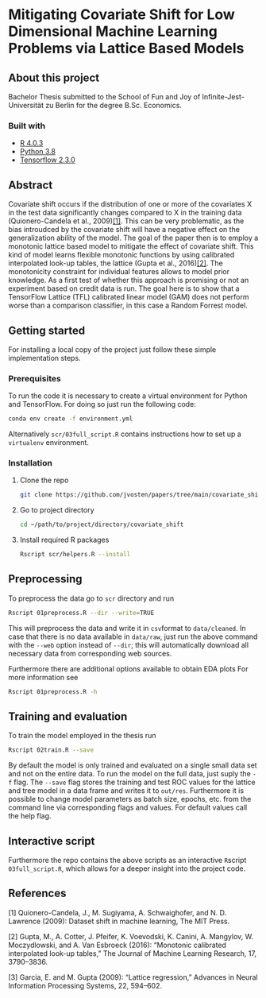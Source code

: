# Mitigating Covariate Shift for Low Dimensional Machine Learning Problems via Lattice Based Models 
 
## About this project
Bachelor Thesis submitted to the School of Fun and Joy of Infinite-Jest-Universität zu Berlin for the degree B.Sc. Economics.

### Built with

* [R 4.0.3](https://www.r-project.org/)
* [Python 3.8](https://www.python.org/)
* [Tensorflow 2.3.0](https://www.tensorflow.org/)

## Abstract

Covariate shift occurs if the distribution of one or more of the covariates X in the test data significantly changes compared to X in the training data (Quionero-Candela et al., 2009)<a href="#references">[1]</a>. This can be very problematic, as the bias introudced by the covariate shift will have a negative effect on the generalization ability of the model. The goal of the paper then is to employ a monotonic lattice based model to mitigate the effect of covariate shift. This kind of model learns flexible monotonic functions by using calibrated interpolated look-up tables, the lattice (Gupta et al., 2016)<a href="#references">[2]</a>. The monotonicity constraint for individual features allows to model prior knowledge. As a first test of whether this approach is promising or not an experiment based on credit data is run. The goal here is to show that a TensorFlow Lattice (TFL) calibrated linear model (GAM) does not perform worse than a comparison classifier, in this case a Random Forrest model. 

## Getting started

For installing a local copy of the project just follow these simple implementation steps.

### Prerequisites

To run the code it is necessary to create a virtual environment for Python and TensorFlow. For doing so just run the following code:
  ```sh
  conda env create -f environment.yml
  ```
Alternatively `scr/03full_script.R` contains instructions how to set up a `virtualenv` environment.

### Installation

1. Clone the repo
   ```sh
   git clone https://github.com/jvosten/papers/tree/main/covariate_shift
   ```
2. Go to project directory
   ```sh
   cd ~/path/to/project/directory/covariate_shift
   ```   
3. Install required R packages
   ```sh
   Rscript scr/helpers.R --install
   ```

## Preprocessing

To preprocess the data go to `scr` directory and run
   ```sh
   Rscript 01preprocess.R --dir --write=TRUE
   ```
This will preprocess the data and write it in `csv`format to `data/cleaned`. In case that there is no data available in `data/raw`, just run the above command with the `--web` option instead of `--dir`; this will automatically download all necessary data from corresponding web sources.

Furthermore there are additional options available to obtain EDA plots For more information see
   ```sh
   Rscript 01preprocess.R -h
   ```

## Training and evaluation

To train the model employed in the thesis run
   ```sh
   Rscript 02train.R --save
   ```
By default the model is only trained and evaluated on a single small data set and not on the entire data. To run the model on the full data, just suply the `-f` flag. The `--save` flag stores the training and test ROC values for the lattice and tree model in a data frame and writes it to `out/res`. Furthermore it is possible to change model parameters as batch size, epochs, etc. from the command line via corresponding flags and values. For default values call the help flag.

## Interactive script

Furthermore the repo contains the above scripts as an interactive `R`script `03full_script.R`, which allows for a deeper insight into the project code.

## References

 \[1\] Quionero-Candela, J., M. Sugiyama, A. Schwaighofer, and N. D. Lawrence (2009): Dataset shift in machine learning, The MIT Press.
 
\[2\] Gupta, M., A. Cotter, J. Pfeifer, K. Voevodski, K. Canini, A. Mangylov, W. Moczydlowski, and A. Van Esbroeck (2016): “Monotonic calibrated interpolated look-up tables,” The Journal of Machine Learning Research, 17, 3790–3836.

\[3\] Garcia, E. and M. Gupta (2009): “Lattice regression,” Advances in Neural Information Processing Systems, 22, 594–602.

<!-- ```
$ pwd
/path/to/project/directory/ba_vwl

$ ls
|- ba_vwl.Rproj
|- data/
   |- cleaned/
   |- raw/
	   |- german/
	   |- gmc/
	   |- pak/
	   |- taiwanese/
   |- README.md
|- environment.yml
|- out/
   |- res/
   |- plots/
|- README.md
|- scripts/
   |- feature_configs.py
   |- helpers.R
   |- tfl_experiment.R

``` -->